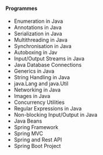#### **Programmes**
+ Enumeration in Java
+ Annotations in Java
+ Serialization in Java
+ Multithreading in Java
+ Synchronisation in Java
+ Autoboxing in Jav
+ Input/Output Streams in Java
+ Java Database Connections
+ Generics in Java
+ String Handling in Java
+ java.Lang and java.Util
+ Networking in Java
+ Images in Java
+ Concurrency Utilities
+ Regular Expressions in Java
+ Non-blocking Input/Output in Java
+ Java Beans
+ Spring Framework
+ Spring MVC
+ Spring and Rest API
+ Spring Boot Project